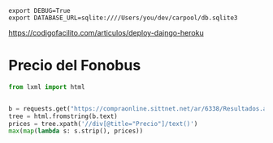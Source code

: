 
```
export DEBUG=True
export DATABASE_URL=sqlite:////Users/you/dev/carpool/db.sqlite3
```

https://codigofacilito.com/articulos/deploy-dajngo-heroku

# Precio del Fonobus

```python
from lxml import html


b = requests.get("https://compraonline.sittnet.net/ar/6338/Resultados.aspx?param=395/758/28-03-2020/0/28-03-2020")
tree = html.fromstring(b.text)
prices = tree.xpath('//div[@title="Precio"]/text()')
max(map(lambda s: s.strip(), prices))
```
